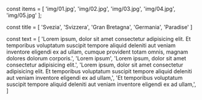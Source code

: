
const items = [
'img/01.jpg',
    'img/02.jpg',
    'img/03.jpg',
    'img/04.jpg',
    'img/05.jpg'
];

const title = [
    'Svezia',
    'Svizzera',
    'Gran Bretagna',
    'Germania',
    'Paradise'
]

const text = [
    'Lorem ipsum, dolor sit amet consectetur adipisicing elit. Et temporibus voluptatum suscipit tempore aliquid deleniti aut veniam inventore eligendi ex ad ullam, cumque provident totam omnis, magnam dolores dolorum corporis.',
    'Lorem ipsum',
    'Lorem ipsum, dolor sit amet consectetur adipisicing elit.',
    'Lorem ipsum, dolor sit amet consectetur adipisicing elit. Et temporibus voluptatum suscipit tempore aliquid deleniti aut veniam inventore eligendi ex ad ullam,',
    'Et temporibus voluptatum suscipit tempore aliquid deleniti aut veniam inventore eligendi ex ad ullam,',
]


<!--  BONUS:
Aggiungere il ciclo infinito del carosello.Ovvero se la miniatura attiva è la prima e l'utente clicca la freccia verso l'alto, la miniatura che deve attivarsi sarà l'ultima e viceversa per l'ultima miniatura se l'utente clicca la freccia verso il basso. -->